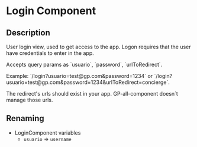 # Login Component

## Description

<p>User login view, used to get access to the app. Logon requires that the user have credentials to enter in the app.</p>
<p>Accepts query params as `usuario`, `password`, `urlToRedirect`.</p> 
<p>Example: `/login?usuario=test@gp.com&password=1234` or `/login?usuario=test@gp.com&password=1234&urlToRedirect=concierge`. </p>
<p>The redirect's urls should exist in your app. GP-all-component doesn´t manage those urls.</p>

## Renaming

-   LoginComponent variables
    -   `usuario` => `username`

